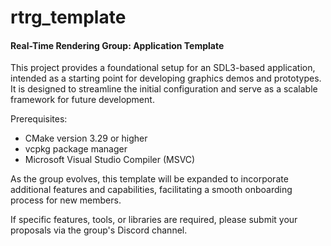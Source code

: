 # rtrg_template

#### Real-Time Rendering Group: Application Template

This project provides a foundational setup for an SDL3-based application, intended as a starting point for developing graphics demos and prototypes. It is designed to streamline the initial configuration and serve as a scalable framework for future development.

Prerequisites:

 - CMake version 3.29 or higher
 - vcpkg package manager
 - Microsoft Visual Studio Compiler (MSVC)

As the group evolves, this template will be expanded to incorporate additional features and capabilities, facilitating a smooth onboarding process for new members.

If specific features, tools, or libraries are required, please submit your proposals via the group's Discord channel.